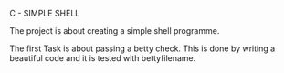 C - SIMPLE SHELL


The project is about creating a simple shell programme. 

The first Task is about passing a betty check. This is done by writing a beautiful code and it is tested with bettyfilename.
